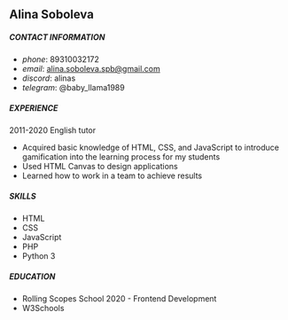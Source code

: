 ## **Alina Soboleva**

##### CONTACT INFORMATION
* *phone*: 89310032172
* *email*: alina.soboleva.spb@gmail.com
* *discord*: alinas
* *telegram*: @baby_llama1989

##### EXPERIENCE
2011-2020 English tutor
* Acquired basic knowledge of HTML, CSS, and JavaScript to introduce gamification into the learning process for my students
* Used HTML Canvas to design applications
* Learned how to work in a team to achieve results

##### SKILLS
* HTML
* CSS
* JavaScript
* PHP
* Python 3

##### EDUCATION
* Rolling Scopes School 2020 - Frontend Development
* W3Schools

